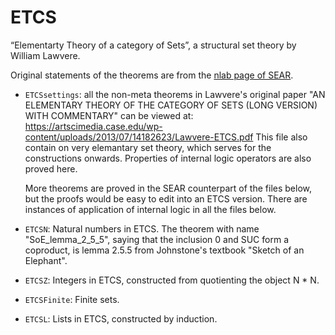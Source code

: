 # ETCS

“Elementarty Theory of a category of Sets”, a structural set theory by William Lawvere.

Original statements of the theorems are from the [nlab page of SEAR](https://ncatlab.org/nlab/show/SEAR).

- `ETCSsettings`:
  all the non-meta theorems in Lawvere's original paper 
  "AN ELEMENTARY THEORY OF THE CATEGORY OF SETS (LONG VERSION) WITH COMMENTARY"
  can be viewed at: https://artscimedia.case.edu/wp-content/uploads/2013/07/14182623/Lawvere-ETCS.pdf
  This file also contain on very elemantary set theory, which serves for the constructions onwards.
  Properties of internal logic operators are also proved here. 

  More theorems are proved in the SEAR counterpart of the files below, but the proofs would be easy to edit into an ETCS version.
  There are instances of application of internal logic in all the files below.

- `ETCSN`:
  Natural numbers in ETCS. 
  The theorem with name "SoE_lemma_2_5_5", saying that the inclusion 0 and SUC form a coproduct, is lemma 2.5.5 from Johnstone's textbook "Sketch of an Elephant".

- `ETCSZ`:
  Integers in ETCS, constructed from quotienting the object N * N.

- `ETCSFinite`:
  Finite sets.

- `ETCSL`:
  Lists in ETCS, constructed by induction. 